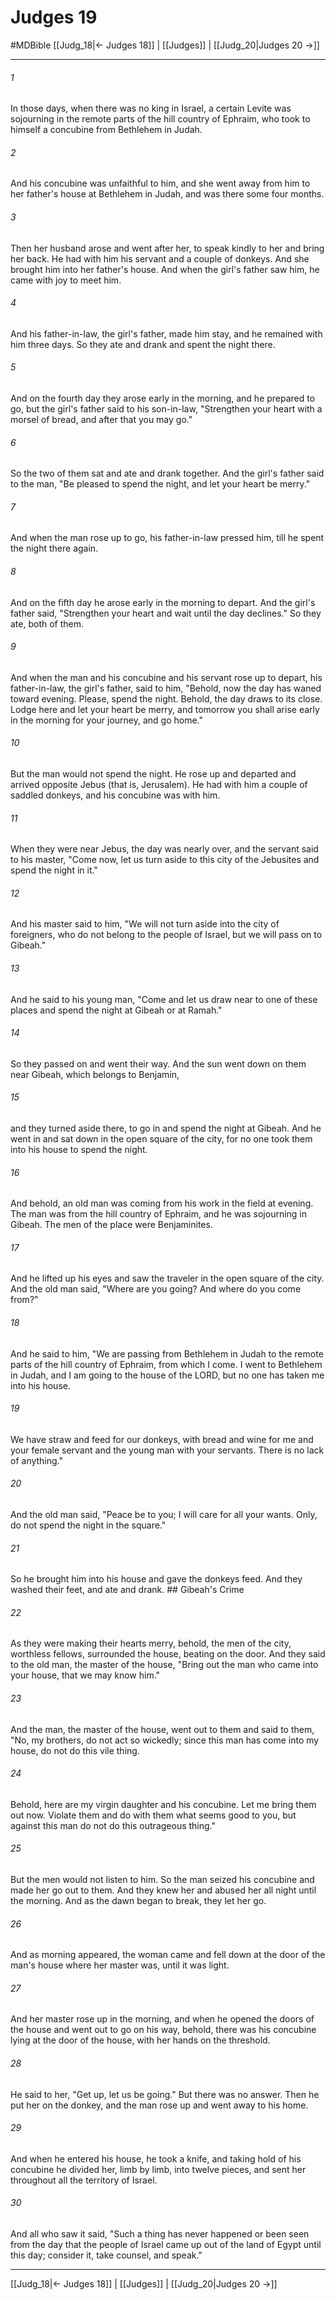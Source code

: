 # Judges 19
#MDBible
[[Judg_18|← Judges 18]] | [[Judges]] | [[Judg_20|Judges 20 →]]

***

###### 1 
In those days, when there was no king in Israel, a certain Levite was sojourning in the remote parts of the hill country of Ephraim, who took to himself a concubine from Bethlehem in Judah. 

###### 2 
And his concubine was unfaithful to him, and she went away from him to her father's house at Bethlehem in Judah, and was there some four months. 

###### 3 
Then her husband arose and went after her, to speak kindly to her and bring her back. He had with him his servant and a couple of donkeys. And she brought him into her father's house. And when the girl's father saw him, he came with joy to meet him. 

###### 4 
And his father-in-law, the girl's father, made him stay, and he remained with him three days. So they ate and drank and spent the night there. 

###### 5 
And on the fourth day they arose early in the morning, and he prepared to go, but the girl's father said to his son-in-law, "Strengthen your heart with a morsel of bread, and after that you may go." 

###### 6 
So the two of them sat and ate and drank together. And the girl's father said to the man, "Be pleased to spend the night, and let your heart be merry." 

###### 7 
And when the man rose up to go, his father-in-law pressed him, till he spent the night there again. 

###### 8 
And on the fifth day he arose early in the morning to depart. And the girl's father said, "Strengthen your heart and wait until the day declines." So they ate, both of them. 

###### 9 
And when the man and his concubine and his servant rose up to depart, his father-in-law, the girl's father, said to him, "Behold, now the day has waned toward evening. Please, spend the night. Behold, the day draws to its close. Lodge here and let your heart be merry, and tomorrow you shall arise early in the morning for your journey, and go home." 

###### 10 
But the man would not spend the night. He rose up and departed and arrived opposite Jebus (that is, Jerusalem). He had with him a couple of saddled donkeys, and his concubine was with him. 

###### 11 
When they were near Jebus, the day was nearly over, and the servant said to his master, "Come now, let us turn aside to this city of the Jebusites and spend the night in it." 

###### 12 
And his master said to him, "We will not turn aside into the city of foreigners, who do not belong to the people of Israel, but we will pass on to Gibeah." 

###### 13 
And he said to his young man, "Come and let us draw near to one of these places and spend the night at Gibeah or at Ramah." 

###### 14 
So they passed on and went their way. And the sun went down on them near Gibeah, which belongs to Benjamin, 

###### 15 
and they turned aside there, to go in and spend the night at Gibeah. And he went in and sat down in the open square of the city, for no one took them into his house to spend the night. 

###### 16 
And behold, an old man was coming from his work in the field at evening. The man was from the hill country of Ephraim, and he was sojourning in Gibeah. The men of the place were Benjaminites. 

###### 17 
And he lifted up his eyes and saw the traveler in the open square of the city. And the old man said, "Where are you going? And where do you come from?" 

###### 18 
And he said to him, "We are passing from Bethlehem in Judah to the remote parts of the hill country of Ephraim, from which I come. I went to Bethlehem in Judah, and I am going to the house of the LORD, but no one has taken me into his house. 

###### 19 
We have straw and feed for our donkeys, with bread and wine for me and your female servant and the young man with your servants. There is no lack of anything." 

###### 20 
And the old man said, "Peace be to you; I will care for all your wants. Only, do not spend the night in the square." 

###### 21 
So he brought him into his house and gave the donkeys feed. And they washed their feet, and ate and drank. ## Gibeah's Crime 

###### 22 
As they were making their hearts merry, behold, the men of the city, worthless fellows, surrounded the house, beating on the door. And they said to the old man, the master of the house, "Bring out the man who came into your house, that we may know him." 

###### 23 
And the man, the master of the house, went out to them and said to them, "No, my brothers, do not act so wickedly; since this man has come into my house, do not do this vile thing. 

###### 24 
Behold, here are my virgin daughter and his concubine. Let me bring them out now. Violate them and do with them what seems good to you, but against this man do not do this outrageous thing." 

###### 25 
But the men would not listen to him. So the man seized his concubine and made her go out to them. And they knew her and abused her all night until the morning. And as the dawn began to break, they let her go. 

###### 26 
And as morning appeared, the woman came and fell down at the door of the man's house where her master was, until it was light. 

###### 27 
And her master rose up in the morning, and when he opened the doors of the house and went out to go on his way, behold, there was his concubine lying at the door of the house, with her hands on the threshold. 

###### 28 
He said to her, "Get up, let us be going." But there was no answer. Then he put her on the donkey, and the man rose up and went away to his home. 

###### 29 
And when he entered his house, he took a knife, and taking hold of his concubine he divided her, limb by limb, into twelve pieces, and sent her throughout all the territory of Israel. 

###### 30 
And all who saw it said, "Such a thing has never happened or been seen from the day that the people of Israel came up out of the land of Egypt until this day; consider it, take counsel, and speak." 

***

[[Judg_18|← Judges 18]] | [[Judges]] | [[Judg_20|Judges 20 →]]
